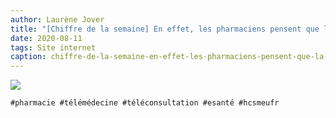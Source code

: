 ```yaml
---
author: Laurène Jover
title: "[Chiffre de la semaine] En effet, les pharmaciens pensent que la télémédecine peut être une alternative à la médecine traditionnelle."
date: 2020-08-11
tags: Site internet
caption: chiffre-de-la-semaine-en-effet-les-pharmaciens-pensent-que-la-telemedecine-peut-etre-une-alternative-a-la-medecine-traditionnelle.webp
---
```


![](/2020-08-11_chiffre-de-la-semaine-en-effet-les-pharmaciens-pensent-que-la-telemedecine-peut-etre-une-alternative-a-la-medecine-traditionnelle/chiffre-de-la-semaine-wordpress-kozea-group-770x578px1.png)

    #pharmacie #télémédecine #téléconsultation #esanté #hcsmeufr
